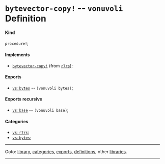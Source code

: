 

<a id='definition__vonuvoli__bytevector-copy_21'></a>

# `bytevector-copy!` -- `vonuvoli` Definition


<a id='definition__vonuvoli__bytevector-copy_21__kind'></a>

#### Kind

`procedure!`;


<a id='definition__vonuvoli__bytevector-copy_21__implements'></a>

#### Implements

 * [`bytevector-copy!`](../../r7rs/definitions/bytevector-copy_21.md#definition__r7rs__bytevector-copy_21) (from [`r7rs`](../../r7rs/_index.md#library__r7rs));


<a id='definition__vonuvoli__bytevector-copy_21__exports'></a>

#### Exports

 * [`vs:bytes`](../../vonuvoli/exports/vs_3a_bytes.md#export__vonuvoli__vs_3a_bytes) -- `(vonuvoli bytes)`;


<a id='definition__vonuvoli__bytevector-copy_21__exports-recursive'></a>

#### Exports recursive

 * [`vs:base`](../../vonuvoli/exports/vs_3a_base.md#export__vonuvoli__vs_3a_base) -- `(vonuvoli base)`;


<a id='definition__vonuvoli__bytevector-copy_21__categories'></a>

#### Categories

 * [`vs:r7rs`](../../vonuvoli/categories/vs_3a_r7rs.md#category__vonuvoli__vs_3a_r7rs);
 * [`vs:bytes`](../../vonuvoli/categories/vs_3a_bytes.md#category__vonuvoli__vs_3a_bytes);

----

Goto: [library](../../vonuvoli/_index.md#library__vonuvoli), [categories](../../vonuvoli/categories/_index.md#toc__vonuvoli__categories), [exports](../../vonuvoli/exports/_index.md#toc__vonuvoli__exports), [definitions](../../vonuvoli/definitions/_index.md#toc__vonuvoli__definitions), other [libraries](../../_libraries.md#toc__libraries).

----

